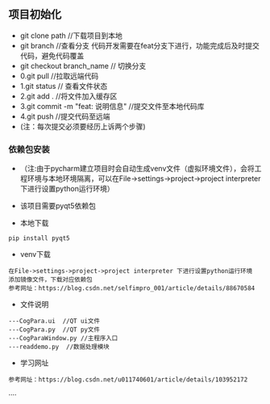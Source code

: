## 项目初始化
- git clone path //下载项目到本地
- git branch  //查看分支  代码开发需要在feat分支下进行，功能完成后及时提交代码，避免代码覆盖
- git checkout branch_name  // 切换分支
- 0.git pull    //拉取远端代码
- 1.git status  //  查看文件状态
- 2.git add .  //将文件加入缓存区
- 3.git commit -m "feat: 说明信息"  //提交文件至本地代码库
- 4.git push  //提交代码至远端
- (注：每次提交必须要经历上诉两个步骤)
### 依赖包安装
- （注:由于pycharm建立项目时会自动生成venv文件（虚拟环境文件），会将工程环境与本地环境隔离，可以在File->settings->project->project interpreter 下进行设置python运行环境）
- 该项目需要pyqt5依赖包

- 本地下载 
```
pip install pyqt5
```

- venv下载 
```
在File->settings->project->project interpreter 下进行设置python运行环境
添加镜像文件，下载对应依赖包
参考网址：https://blog.csdn.net/selfimpro_001/article/details/88670584
```

- 文件说明
```
---CogPara.ui  //QT ui文件
---CogPara.py  //QT py文件
---CogParaWindow.py //主程序入口
---readdemo.py  //数据处理模块
```

- 学习网址
```
参考网址：https://blog.csdn.net/u011740601/article/details/103952172
```

····